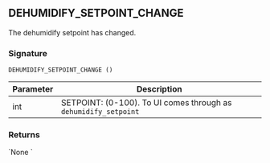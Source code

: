 ## DEHUMIDIFY\_SETPOINT\_CHANGE

The dehumidify setpoint has changed.

### Signature

`DEHUMIDIFY_SETPOINT_CHANGE ()`


| Parameter | Description |
| --- | --- |
| int | SETPOINT: (0-100). To UI comes through as `dehumidify_setpoint` |


### Returns

\`None
\`



